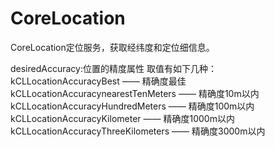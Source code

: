 # CoreLocation
CoreLocation定位服务，获取经纬度和定位细信息。

desiredAccuracy:位置的精度属性
取值有如下几种：
kCLLocationAccuracyBest —— 精确度最佳
kCLLocationAccuracynearestTenMeters —— 精确度10m以内
kCLLocationAccuracyHundredMeters —— 精确度100m以内
kCLLocationAccuracyKilometer —— 精确度1000m以内
kCLLocationAccuracyThreeKilometers —— 精确度3000m以内

